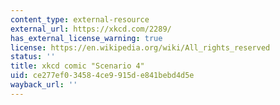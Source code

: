 ```yaml
---
content_type: external-resource
external_url: https://xkcd.com/2289/
has_external_license_warning: true
license: https://en.wikipedia.org/wiki/All_rights_reserved
status: ''
title: xkcd comic "Scenario 4"
uid: ce277ef0-3458-4ce9-915d-e841bebd4d5e
wayback_url: ''
---
```


